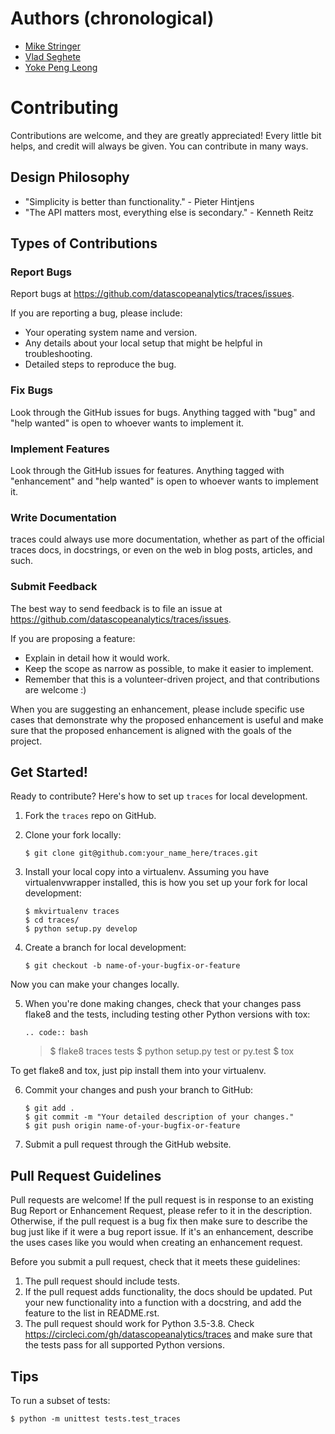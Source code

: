 Authors (chronological)
=======================

-   [Mike Stringer](https://datascopeanalytics.com/team/mike-stringer/)
-   [Vlad Seghete](https://datascopeanalytics.com/team/vlad-seghete/)
-   [Yoke Peng
    Leong](https://datascopeanalytics.com/team/yoke-peng-leong/)

Contributing
============

Contributions are welcome, and they are greatly appreciated! Every
little bit helps, and credit will always be given. You can contribute in
many ways.

Design Philosophy
-----------------

-   "Simplicity is better than functionality." - Pieter Hintjens
-   "The API matters most, everything else is secondary." - Kenneth
    Reitz

Types of Contributions
----------------------

### Report Bugs

Report bugs at <https://github.com/datascopeanalytics/traces/issues>.

If you are reporting a bug, please include:

-   Your operating system name and version.
-   Any details about your local setup that might be helpful
    in troubleshooting.
-   Detailed steps to reproduce the bug.

### Fix Bugs

Look through the GitHub issues for bugs. Anything tagged with "bug" and
"help wanted" is open to whoever wants to implement it.

### Implement Features

Look through the GitHub issues for features. Anything tagged with
"enhancement" and "help wanted" is open to whoever wants to implement
it.

### Write Documentation

traces could always use more documentation, whether as part of the
official traces docs, in docstrings, or even on the web in blog posts,
articles, and such.

### Submit Feedback

The best way to send feedback is to file an issue at
<https://github.com/datascopeanalytics/traces/issues>.

If you are proposing a feature:

-   Explain in detail how it would work.
-   Keep the scope as narrow as possible, to make it easier
    to implement.
-   Remember that this is a volunteer-driven project, and that
    contributions are welcome :)

When you are suggesting an enhancement, please include specific use
cases that demonstrate why the proposed enhancement is useful and make
sure that the proposed enhancement is aligned with the goals of the
project.

Get Started!
------------

Ready to contribute? Here's how to set up `traces` for local
development.

1.  Fork the `traces` repo on GitHub.
2.  Clone your fork locally:

    ``` {.sourceCode .bash}
    $ git clone git@github.com:your_name_here/traces.git
    ```

3.  Install your local copy into a virtualenv. Assuming you have
    virtualenvwrapper installed, this is how you set up your fork for
    local development:

    ``` {.sourceCode .bash}
    $ mkvirtualenv traces
    $ cd traces/
    $ python setup.py develop
    ```

4.  Create a branch for local development:

    ``` {.sourceCode .bash}
    $ git checkout -b name-of-your-bugfix-or-feature
    ```

Now you can make your changes locally.

5.  When you're done making changes, check that your changes pass flake8
    and the tests, including testing other Python versions with tox:

        .. code:: bash

    > \$ flake8 traces tests \$ python setup.py test or py.test \$ tox

To get flake8 and tox, just pip install them into your virtualenv.

6.  Commit your changes and push your branch to GitHub:

    ``` {.sourceCode .bash}
    $ git add .
    $ git commit -m "Your detailed description of your changes."
    $ git push origin name-of-your-bugfix-or-feature
    ```

7.  Submit a pull request through the GitHub website.

Pull Request Guidelines
-----------------------

Pull requests are welcome! If the pull request is in response to an
existing Bug Report or Enhancement Request, please refer to it in the
description. Otherwise, if the pull request is a bug fix then make sure
to describe the bug just like if it were a bug report issue. If it's an
enhancement, describe the uses cases like you would when creating an
enhancement request.

Before you submit a pull request, check that it meets these guidelines:

1.  The pull request should include tests.
2.  If the pull request adds functionality, the docs should be updated.
    Put your new functionality into a function with a docstring, and add
    the feature to the list in README.rst.
3.  The pull request should work for Python 3.5-3.8. Check
    <https://circleci.com/gh/datascopeanalytics/traces> and make sure
    that the tests pass for all supported Python versions.

Tips
----

To run a subset of tests:

    $ python -m unittest tests.test_traces
